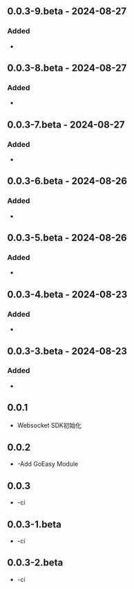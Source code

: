 ## 0.0.3-9.beta - 2024-08-27

### Added

- 
## 0.0.3-8.beta - 2024-08-27

### Added

- 
## 0.0.3-7.beta - 2024-08-27

### Added

- 
## 0.0.3-6.beta - 2024-08-26

### Added

- 
## 0.0.3-5.beta - 2024-08-26

### Added

- 
## 0.0.3-4.beta - 2024-08-23

### Added

- 
## 0.0.3-3.beta - 2024-08-23

### Added

- 
## 0.0.1

* Websocket SDK初始化

## 0.0.2

* -Add GoEasy Module

## 0.0.3

* -ci

## 0.0.3-1.beta

* -ci

## 0.0.3-2.beta

* -ci